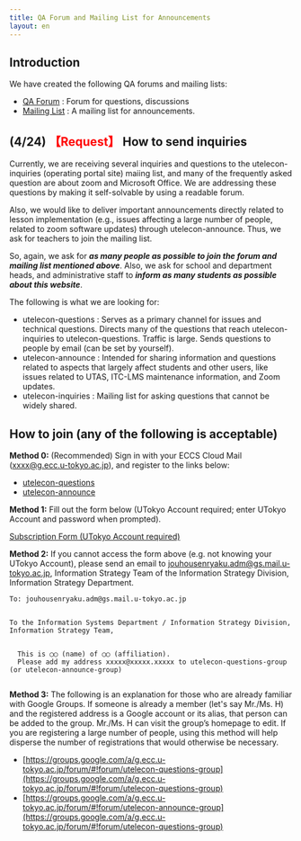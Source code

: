```yaml
---
title: QA Forum and Mailing List for Announcements
layout: en
---
```


Introduction
---------------------------

We have created the following QA forums and mailing lists:

* [QA Forum](https://groups.google.com/a/g.ecc.u-tokyo.ac.jp/forum/#!forum/utelecon-questions-group) : Forum for questions, discussions
* [Mailing List](https://groups.google.com/a/g.ecc.u-tokyo.ac.jp/forum/#!forum/utelecon-announce-group) : A mailing list for announcements.

(4/24) <font color="red">【Request】</font> How to send inquiries
---------------------------

Currently, we are receiving several inquiries and questions to the utelecon-inquiries (operating portal site) maiing list, and many of the frequently asked question are about zoom and Microsoft Office. We are addressing these questions by making it self-solvable by using a readable forum.

Also, we would like to deliver important announcements directly related to lesson implementation (e.g., issues affecting a large number of people, related to zoom software updates) through utelecon-announce. Thus, we ask for teachers to join the mailing list.

So, again, we ask for ***as many people as possible to join the forum and mailing list mentioned above***.
Also, we ask for school and department heads, and administrative staff to ***inform as many students as possible about this website***.

The following is what we are looking for:

  * utelecon-questions : Serves as a primary channel for issues and technical questions. Directs many of the questions that reach utelecon-inquiries to utelecon-questions. Traffic is large. Sends questions to people by email (can be set by yourself).
 * utelecon-announce : Intended for sharing information and questions related to aspects that largely affect students and other users, like issues related to UTAS, ITC-LMS maintenance information, and Zoom updates.
  * utelecon-inquiries : Mailing list for asking questions that cannot be widely shared.

How to join (any of the following is acceptable)
---------------------------

**Method 0:** (Recommended) Sign in with your ECCS Cloud Mail (xxxx@g.ecc.u-tokyo.ac.jp), and register to the links below:

* [utelecon-questions](https://groups.google.com/a/g.ecc.u-tokyo.ac.jp/forum/#!forum/utelecon-questions-group)
* [utelecon-announce](https://groups.google.com/a/g.ecc.u-tokyo.ac.jp/forum/#!forum/utelecon-announce-group)

**Method 1:** Fill out the form below (UTokyo Account required; enter UTokyo Account and password when prompted).

<a href="https://forms.office.com/Pages/ResponsePage.aspx?id=T6978HAr10eaAgh1yvlMhI_ifmf7qdFDpTYBBcm0ltJUMFJEVjVPVFdVM0VZNUlVRlNJRk5ROU9OSC4u" target="_blank"> Subscription Form (UTokyo Account required) </a>

**Method 2:** If you cannot access the form above (e.g. not knowing your UTokyo Account), please send an email to jouhousenryaku.adm@gs.mail.u-tokyo.ac.jp, Information Strategy Team of the Information Strategy Division, Information Strategy Department.
```
To: jouhousenryaku.adm@gs.mail.u-tokyo.ac.jp


To the Information Systems Department / Information Strategy Division, Information Strategy Team,


  This is ◯◯ (name) of ◯◯ (affiliation).
  Please add my address xxxxx@xxxxx.xxxxx to utelecon-questions-group (or utelecon-announce-group)
  
```

**Method 3:** The following is an explanation for those who are already familiar with Google Groups. If someone is already a member (let's say Mr./Ms. H) and the registered address is a Google account or its alias, that person can be added to the group.  Mr./Ms. H can visit the group’s homepage to edit.  If you are registering a large number of people, using this method will help disperse the number of registrations that would otherwise be necessary. 

* [https://groups.google.com/a/g.ecc.u-tokyo.ac.jp/forum/#!forum/utelecon-questions-group](https://groups.google.com/a/g.ecc.u-tokyo.ac.jp/forum/#!forum/utelecon-questions-group)
* [https://groups.google.com/a/g.ecc.u-tokyo.ac.jp/forum/#!forum/utelecon-announce-group](https://groups.google.com/a/g.ecc.u-tokyo.ac.jp/forum/#!forum/utelecon-questions-group)


